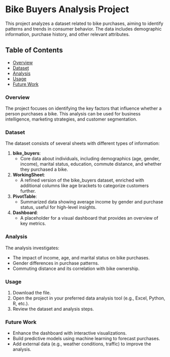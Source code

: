 # Bike Buyers Analysis Project

This project analyzes a dataset related to bike purchases, aiming to identify patterns and trends in consumer behavior. The data includes demographic information, purchase history, and other relevant attributes.

## Table of Contents

- [Overview](#overview)
- [Dataset](#dataset)
- [Analysis](#analysis)
- [Usage](#usage)
- [Future Work](#future-work)

### Overview

The project focuses on identifying the key factors that influence whether a person purchases a bike. This analysis can be used for business intelligence, marketing strategies, and customer segmentation.

### Dataset

The dataset consists of several sheets with different types of information:

1. **bike_buyers**:
   - Core data about individuals, including demographics (age, gender, income), marital status, education, commute distance, and whether they purchased a bike.
2. **WorkingSheet**:
   - A refined version of the bike_buyers dataset, enriched with additional columns like age brackets to categorize customers further.
3. **PivotTable**:
   - Summarized data showing average income by gender and purchase status, useful for high-level insights.
4. **Dashboard**:
   - A placeholder for a visual dashboard that provides an overview of key metrics.

### Analysis

The analysis investigates:

- The impact of income, age, and marital status on bike purchases.
- Gender differences in purchase patterns.
- Commuting distance and its correlation with bike ownership.

### Usage

1. Download the file.
2. Open the project in your preferred data analysis tool (e.g., Excel, Python, R, etc.).
3. Review the dataset and analysis steps.

### Future Work

- Enhance the dashboard with interactive visualizations.
- Build predictive models using machine learning to forecast purchases.
- Add external data (e.g., weather conditions, traffic) to improve the analysis.
